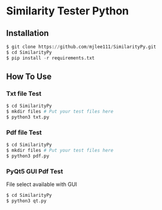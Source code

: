 # Similarity Tester Python

## Installation
```python
$ git clone https://github.com/mjlee111/SimilarityPy.git
$ cd SimilarityPy
$ pip install -r requirements.txt
```

## How To Use
### Txt file Test
```python
$ cd SimilarityPy
$ mkdir files # Put your test files here
$ python3 txt.py
```
### Pdf file Test
```python
$ cd SimilarityPy
$ mkdir files # Put your test files here
$ python3 pdf.py
```
### PyQt5 GUI Pdf Test
File select available with GUI
```python
$ cd SimilarityPy
$ python3 qt.py
```
